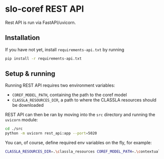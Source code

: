 # slo-coref REST API

Rest API is run via FastAPI/uvicorn.

## Installation

If you have not yet, install `requirements-api.txt` by running 
```sh
pip install -r requirements-api.txt
```

## Setup & running

Running REST API requires two environment variables:
- `COREF_MODEL_PATH`, containing the path to the coref model
- `CLASSLA_RESOURCES_DIR`, a path to where the CLASSLA resources should be downloaded


REST API can then be ran by moving into the `src` directory and running the `uvicorn` module:

```sh
cd ./src
python -m uvicorn rest_api:app --port=5020
```

You can, of course, define required env variables on the fly, for example:

```sh
CLASSLA_RESOURCES_DIR=.\classla_resources COREF_MODEL_PATH=.\contextual_model_bert\fold0_0 python -m uvicorn rest_api:app --port=5020
```
